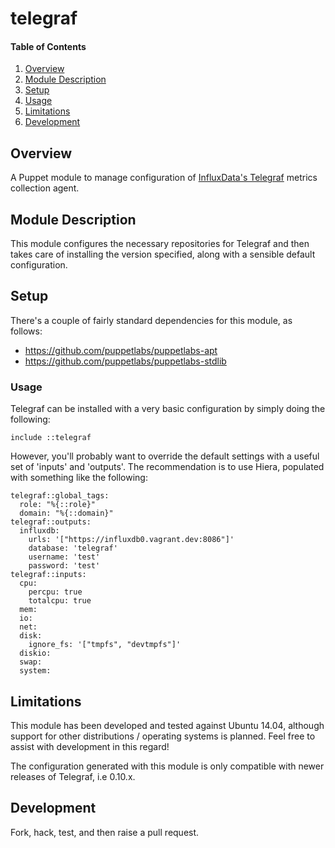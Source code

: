 # telegraf

#### Table of Contents

1. [Overview](#overview)
2. [Module Description](#module-description)
3. [Setup](#setup)
4. [Usage](#usage)
5. [Limitations](#limitations)
6. [Development](#development)

## Overview

A Puppet module to manage configuration of [InfluxData's Telegraf](https://influxdata.com/time-series-platform/telegraf/) 
metrics collection agent.

## Module Description

This module configures the necessary repositories for Telegraf and then takes
care of installing the version specified, along with a sensible default
configuration.

## Setup

There's a couple of fairly standard dependencies for this module, as follows:

* https://github.com/puppetlabs/puppetlabs-apt
* https://github.com/puppetlabs/puppetlabs-stdlib

### Usage

Telegraf can be installed with a very basic configuration by simply doing the
following:

    include ::telegraf

However, you'll probably want to override the default settings with a useful
set of 'inputs' and 'outputs'.  The recommendation is to use Hiera, populated
with something like the following:

	telegraf::global_tags:
	  role: "%{::role}"
	  domain: "%{::domain}"
	telegraf::outputs:
	  influxdb:
	    urls: '["https://influxdb0.vagrant.dev:8086"]'
	    database: 'telegraf'
	    username: 'test'
	    password: 'test'
	telegraf::inputs:
	  cpu:
	    percpu: true
	    totalcpu: true
	  mem:
	  io:
	  net:
	  disk: 
	    ignore_fs: '["tmpfs", "devtmpfs"]'
	  diskio:
	  swap:
	  system:

## Limitations

This module has been developed and tested against Ubuntu 14.04, although
support for other distributions / operating systems is planned.  Feel free to
assist with development in this regard!

The configuration generated with this module is only compatible with newer
releases of Telegraf, i.e 0.10.x.

## Development

Fork, hack, test, and then raise a pull request.
